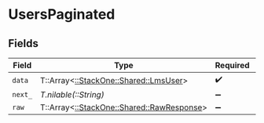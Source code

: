 # UsersPaginated


## Fields

| Field                                                                           | Type                                                                            | Required                                                                        | Description                                                                     |
| ------------------------------------------------------------------------------- | ------------------------------------------------------------------------------- | ------------------------------------------------------------------------------- | ------------------------------------------------------------------------------- |
| `data`                                                                          | T::Array<[::StackOne::Shared::LmsUser](../../models/shared/lmsuser.md)>         | :heavy_check_mark:                                                              | N/A                                                                             |
| `next_`                                                                         | *T.nilable(::String)*                                                           | :heavy_minus_sign:                                                              | N/A                                                                             |
| `raw`                                                                           | T::Array<[::StackOne::Shared::RawResponse](../../models/shared/rawresponse.md)> | :heavy_minus_sign:                                                              | N/A                                                                             |